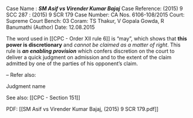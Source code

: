 Case Name : ***SM Asif vs Virender Kumar Bajaj***
Case Reference: (2015) 9 SCC 287 : (2015) 9 SCR 179
Case Number: CA Nos. 6106-108/2015
Court: Supreme Court
Bench: 03
Coram: TS Thakur, V Gopala Gowda, R Banumathi (Author)
Date: 12.08.2015

The word used in [[CPC - Order XII rule 6]] is “may”, which shows that **this power is discretionary** and *cannot be claimed as a matter of right*. This rule is ***an enabling provision*** which confers discretion on the court to deliver a quick judgment on admission and to the extent of the claim admitted by one of the parties of his opponent’s claim.

–
Refer also:

Judgment name

See also:
[[CPC - Section 151]]

PDF:
[[SM Asif vs Virender Kumar Bajaj, (2015) 9 SCR 179.pdf]]
